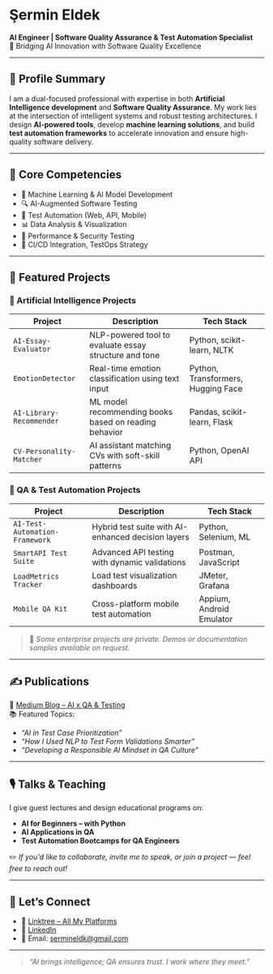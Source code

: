 # Şermin Eldek

**AI Engineer | Software Quality Assurance & Test Automation Specialist**  
🔬 Bridging AI Innovation with Software Quality Excellence

---

## 🧩 Profile Summary

I am a dual-focused professional with expertise in both **Artificial Intelligence development** and **Software Quality Assurance**. My work lies at the intersection of intelligent systems and robust testing architectures. I design **AI-powered tools**, develop **machine learning solutions**, and build **test automation frameworks** to accelerate innovation and ensure high-quality software delivery.

---

## 🧠 Core Competencies

- 🤖 Machine Learning & AI Model Development  
- 🔍 AI-Augmented Software Testing  
- 🧪 Test Automation (Web, API, Mobile)  
- 📊 Data Analysis & Visualization  
- 🔐 Performance & Security Testing  
- 🔄 CI/CD Integration, TestOps Strategy  

---

## 💼 Featured Projects

### 🔬 Artificial Intelligence Projects

| Project | Description | Tech Stack |
|--------|-------------|------------|
| `AI-Essay-Evaluator` | NLP-powered tool to evaluate essay structure and tone | Python, scikit-learn, NLTK |
| `EmotionDetector` | Real-time emotion classification using text input | Python, Transformers, Hugging Face |
| `AI-Library-Recommender` | ML model recommending books based on reading behavior | Pandas, scikit-learn, Flask |
| `CV-Personality-Matcher` | AI assistant matching CVs with soft-skill patterns | Python, OpenAI API |

### 🧪 QA & Test Automation Projects

| Project | Description | Tech Stack |
|--------|-------------|------------|
| `AI-Test-Automation-Framework` | Hybrid test suite with AI-enhanced decision layers | Python, Selenium, ML |
| `SmartAPI Test Suite` | Advanced API testing with dynamic validations | Postman, JavaScript |
| `LoadMetrics Tracker` | Load test visualization dashboards | JMeter, Grafana |
| `Mobile QA Kit` | Cross-platform mobile test automation | Appium, Android Emulator |

> 🔐 *Some enterprise projects are private. Demos or documentation samples available on request.*
---

## ✍️ Publications

📝 [Medium Blog – AI x QA & Testing](https://medium.com/@sermineldek)  
📚 Featured Topics:
- *“AI in Test Case Prioritization”*  
- *“How I Used NLP to Test Form Validations Smarter”*  
- *“Developing a Responsible AI Mindset in QA Culture”*

---

## 🎙️ Talks & Teaching

I give guest lectures and design educational programs on:
- **AI for Beginners – with Python**
- **AI Applications in QA**
- **Test Automation Bootcamps for QA Engineers**

✏️ *If you'd like to collaborate, invite me to speak, or join a project — feel free to reach out!*

---

## 🤝 Let’s Connect

- 🔗 [Linktree – All My Platforms](https://linktr.ee/sermineldek)  
- 💼 [LinkedIn](https://www.linkedin.com/in/sermineldek)  
- 📩 Email: sermineldk@gmail.com

---

> *“AI brings intelligence; QA ensures trust. I work where they meet.”*  
